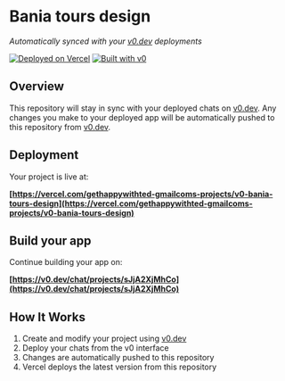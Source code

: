 # Bania tours design

*Automatically synced with your [v0.dev](https://v0.dev) deployments*

[![Deployed on Vercel](https://img.shields.io/badge/Deployed%20on-Vercel-black?style=for-the-badge&logo=vercel)](https://vercel.com/gethappywithted-gmailcoms-projects/v0-bania-tours-design)
[![Built with v0](https://img.shields.io/badge/Built%20with-v0.dev-black?style=for-the-badge)](https://v0.dev/chat/projects/sJjA2XjMhCo)

## Overview

This repository will stay in sync with your deployed chats on [v0.dev](https://v0.dev).
Any changes you make to your deployed app will be automatically pushed to this repository from [v0.dev](https://v0.dev).

## Deployment

Your project is live at:

**[https://vercel.com/gethappywithted-gmailcoms-projects/v0-bania-tours-design](https://vercel.com/gethappywithted-gmailcoms-projects/v0-bania-tours-design)**

## Build your app

Continue building your app on:

**[https://v0.dev/chat/projects/sJjA2XjMhCo](https://v0.dev/chat/projects/sJjA2XjMhCo)**

## How It Works

1. Create and modify your project using [v0.dev](https://v0.dev)
2. Deploy your chats from the v0 interface
3. Changes are automatically pushed to this repository
4. Vercel deploys the latest version from this repository
